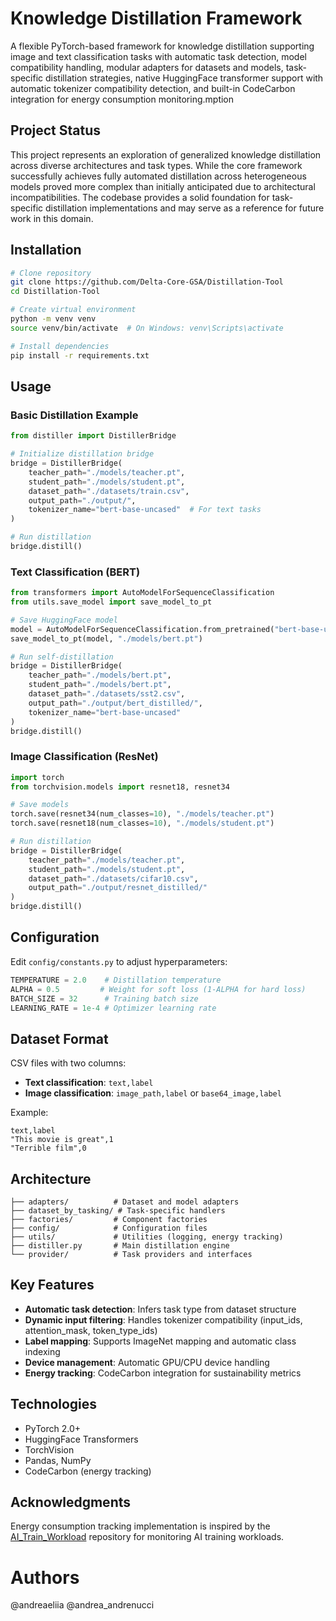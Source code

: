 # Knowledge Distillation Framework

A flexible PyTorch-based framework for knowledge distillation supporting image and text classification tasks with automatic task detection, model compatibility handling, modular adapters for datasets and models, task-specific distillation strategies, native HuggingFace transformer support with automatic tokenizer compatibility detection, and built-in CodeCarbon integration for energy consumption monitoring.mption

## Project Status

This project represents an exploration of generalized knowledge distillation across diverse architectures and task types. While the core framework successfully achieves fully automated distillation across heterogeneous models proved more complex than initially anticipated due to architectural incompatibilities. The codebase provides a solid foundation for task-specific distillation implementations and may serve as a reference for future work in this domain.

## Installation
```bash
# Clone repository
git clone https://github.com/Delta-Core-GSA/Distillation-Tool
cd Distillation-Tool

# Create virtual environment
python -m venv venv
source venv/bin/activate  # On Windows: venv\Scripts\activate

# Install dependencies
pip install -r requirements.txt
```

## Usage

### Basic Distillation Example
```python
from distiller import DistillerBridge

# Initialize distillation bridge
bridge = DistillerBridge(
    teacher_path="./models/teacher.pt",
    student_path="./models/student.pt",
    dataset_path="./datasets/train.csv",
    output_path="./output/",
    tokenizer_name="bert-base-uncased"  # For text tasks
)

# Run distillation
bridge.distill()
```

### Text Classification (BERT)
```python
from transformers import AutoModelForSequenceClassification
from utils.save_model import save_model_to_pt

# Save HuggingFace model
model = AutoModelForSequenceClassification.from_pretrained("bert-base-uncased", num_labels=2)
save_model_to_pt(model, "./models/bert.pt")

# Run self-distillation
bridge = DistillerBridge(
    teacher_path="./models/bert.pt",
    student_path="./models/bert.pt",
    dataset_path="./datasets/sst2.csv",
    output_path="./output/bert_distilled/",
    tokenizer_name="bert-base-uncased"
)
bridge.distill()
```

### Image Classification (ResNet)
```python
import torch
from torchvision.models import resnet18, resnet34

# Save models
torch.save(resnet34(num_classes=10), "./models/teacher.pt")
torch.save(resnet18(num_classes=10), "./models/student.pt")

# Run distillation
bridge = DistillerBridge(
    teacher_path="./models/teacher.pt",
    student_path="./models/student.pt",
    dataset_path="./datasets/cifar10.csv",
    output_path="./output/resnet_distilled/"
)
bridge.distill()
```

## Configuration

Edit `config/constants.py` to adjust hyperparameters:
```python
TEMPERATURE = 2.0    # Distillation temperature
ALPHA = 0.5         # Weight for soft loss (1-ALPHA for hard loss)
BATCH_SIZE = 32      # Training batch size
LEARNING_RATE = 1e-4 # Optimizer learning rate
```

## Dataset Format

CSV files with two columns:
- **Text classification**: `text,label`
- **Image classification**: `image_path,label` or `base64_image,label`

Example:
```csv
text,label
"This movie is great",1
"Terrible film",0
```

## Architecture
```
├── adapters/          # Dataset and model adapters
├── dataset_by_tasking/ # Task-specific handlers
├── factories/         # Component factories
├── config/            # Configuration files
├── utils/             # Utilities (logging, energy tracking)
├── distiller.py       # Main distillation engine
└── provider/          # Task providers and interfaces
```

## Key Features

- **Automatic task detection**: Infers task type from dataset structure
- **Dynamic input filtering**: Handles tokenizer compatibility (input_ids, attention_mask, token_type_ids)
- **Label mapping**: Supports ImageNet mapping and automatic class indexing
- **Device management**: Automatic GPU/CPU device handling
- **Energy tracking**: CodeCarbon integration for sustainability metrics

## Technologies

- PyTorch 2.0+
- HuggingFace Transformers
- TorchVision
- Pandas, NumPy
- CodeCarbon (energy tracking)

## Acknowledgments

Energy consumption tracking implementation is inspired by the [AI_Train_Workload](https://github.com/softengunisalento/AI_Train_Workload) repository for monitoring AI training workloads.


# Authors

@andreaeliia @andrea_andrenucci




